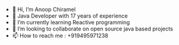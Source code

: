 - 👋 Hi, I’m Anoop Chiramel
- 👀 Java Developer with 17 years of experience
- 🌱 I’m currently learning Reactive programming
- 💞️ I’m looking to collaborate on open source java based projects 
- 📫 How to reach me : +919495971238

<!---
cfanoop/cfanoop is a ✨ special ✨ repository because its `README.md` (this file) appears on your GitHub profile.
You can click the Preview link to take a look at your changes.
--->
